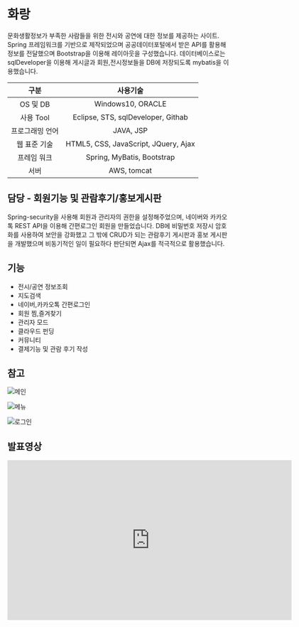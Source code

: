# 화랑

문화생활정보가 부족한 사람들을 위한 전시와 공연에 대한 정보를 제공하는 사이트. <br>
Spring 프레임워크를 기반으로 제작되었으며 공공데이터포털에서 받은 API를 활용해 정보를 전달했으며 Bootstrap을 이용해 레이아웃을 구성했습니다. 데이터베이스로는 sqlDeveloper을 이용해 게시글과 회원,전시정보들을 DB에 저장되도록 mybatis을 이용했습니다.

|구분|사용기술|
|:------:|:------:|
|OS 및 DB|Windows10, ORACLE|
|사용 Tool|Eclipse, STS, sqlDeveloper, Githab|
|프로그래밍 언어|JAVA, JSP|
|웹 표준 기술|HTML5, CSS, JavaScript, JQuery, Ajax|
|프레임 워크|Spring, MyBatis, Bootstrap|
|서버|AWS, tomcat|

## 담당 - 회원기능 및 관람후기/홍보게시판

Spring-security을 사용해 회원과 관리자의 권한을 설정해주었으며, 네이버와 카카오톡 REST API을 이용해 간편로그인 회원을 만들었습니다.
DB에 비밀번호 저장시 암호화를 사용하여 보안을 강화했고 그 밖에 CRUD가 되는 관람후기 게시판과 홍보 게시판을 개발했으며 비동기적인 일이 필요하다 판단되면 Ajax를 적극적으로 활용했습니다.

## 기능
- 전시/공연 정보조회
- 지도검색
- 네이버,카카오톡 간편로그인
- 회원 찜,즐겨찾기
- 관리자 모드
- 클라우드 펀딩
- 커뮤니티 
- 결제기능 및 관람 후기 작성

## 참고

![메인](https://user-images.githubusercontent.com/53885622/74632196-283f2480-51a2-11ea-8f3f-08938d411a5a.png)

![메뉴](https://user-images.githubusercontent.com/53885622/74632194-270df780-51a2-11ea-9f95-3da6e11363fa.png)

![로그인](https://user-images.githubusercontent.com/53885622/74632354-87049e00-51a2-11ea-848e-b1246ad077f4.png)

## 발표영상
<iframe width="640" height="360" src="https://www.youtube.com/watch?v=W-0skKgWLC4&t=528s" frameborder="0" gesture="media" allowfullscreen=""></iframe>

